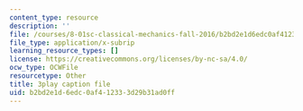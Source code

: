 ```yaml
---
content_type: resource
description: ''
file: /courses/8-01sc-classical-mechanics-fall-2016/b2bd2e1d6edc0af412333d29b31ad0ff_rCP_-Wuikwo.srt
file_type: application/x-subrip
learning_resource_types: []
license: https://creativecommons.org/licenses/by-nc-sa/4.0/
ocw_type: OCWFile
resourcetype: Other
title: 3play caption file
uid: b2bd2e1d-6edc-0af4-1233-3d29b31ad0ff
---
```

